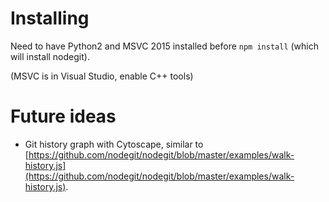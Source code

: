 # Installing

Need to have Python2 and MSVC 2015 installed before `npm install` (which will install nodegit).

(MSVC is in Visual Studio, enable C++ tools)


# Future ideas

- Git history graph with Cytoscape, similar to [https://github.com/nodegit/nodegit/blob/master/examples/walk-history.js](https://github.com/nodegit/nodegit/blob/master/examples/walk-history.js).